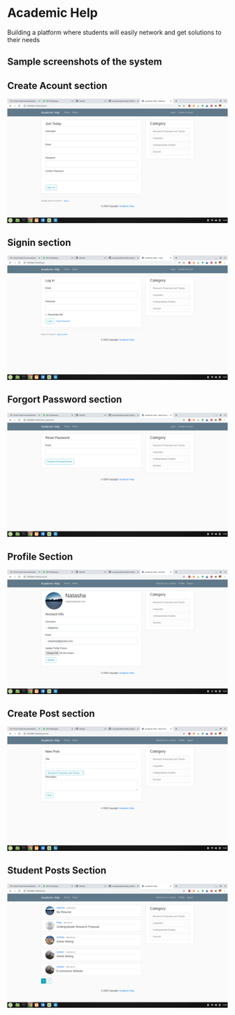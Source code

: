 # Academic Help

Building a platform where students will easily network and get solutions to their needs

## Sample screenshots of the system

## Create Acount section

![](/flaskblog/static/images/1.png)

## Signin section

![](/flaskblog/static/images/2.png)

## Forgort Password section

![](/flaskblog/static/images/3.png)

## Profile Section

![](/flaskblog/static/images/4.png)

## Create Post section

![](/flaskblog/static/images/5.png)

## Student Posts Section

![](/flaskblog/static/images/6.png)
